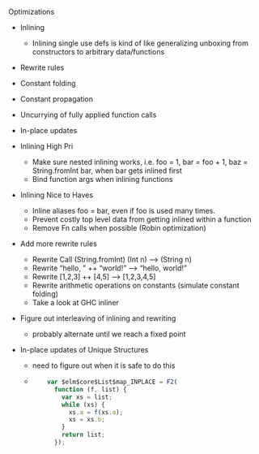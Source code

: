 Optimizations
  - Inlining
    - Inlining single use defs is kind of like generalizing unboxing from constructors to arbitrary data/functions
  - Rewrite rules
  - Constant folding
  - Constant propagation
  - Uncurrying of fully applied function calls
  - In-place updates

- Inlining High Pri
  - Make sure nested inlining works, i.e. foo = 1, bar = foo + 1, baz = String.fromInt bar, when bar gets inlined first
  - Bind function args when inlining functions

- Inlining Nice to Haves
  - Inline aliases foo = bar, even if foo is used many times.
  - Prevent costly top level data from getting inlined within a function
  - Remove Fn calls when possible (Robin optimization)

- Add more rewrite rules
  - Rewrite Call (String.fromInt) (Int n) —> (String n)
  - Rewrite “hello, ” ++ “world!” —> “hello, world!”
  - Rewrite [1,2,3] ++ [4,5] —> [1,2,3,4,5]
  - Rewrite arithmetic operations on constants (simulate constant folding)
  - Take a look at GHC inliner

- Figure out interleaving of inlining and rewriting
  - probably alternate until we reach a fixed point

- In-place updates of Unique Structures
  - need to figure out when it is safe to do this
  - ```js
        var $elm$core$List$map_INPLACE = F2(
          function (f, list) {
            var xs = list;
            while (xs) {
              xs.a = f(xs.a);
              xs = xs.b;
            }
            return list;
          });
      ```
